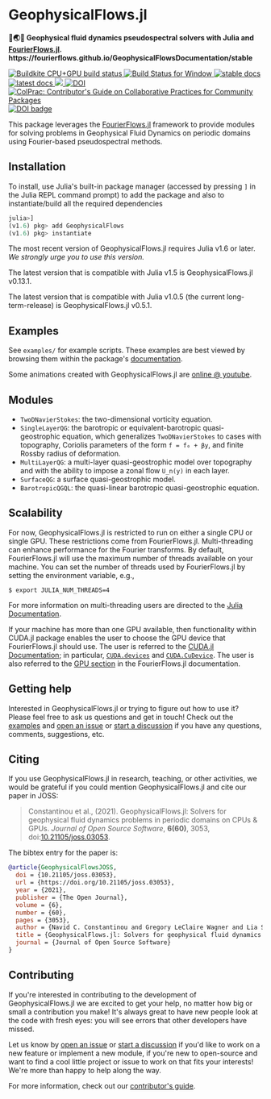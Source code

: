 # GeophysicalFlows.jl

<!-- description -->
<p>
  <strong>💨🌏🌊 Geophysical fluid dynamics pseudospectral solvers with Julia and <a href="http://github.com/FourierFlows/FourierFlows.jl">FourierFlows.jl</a>. https://fourierflows.github.io/GeophysicalFlowsDocumentation/stable</strong>
</p>

<!-- Badges -->
<p align="left">
    <a href="https://buildkite.com/julialang/geophysicalflows-dot-jl">
        <img alt="Buildkite CPU+GPU build status" src="https://img.shields.io/buildkite/4d921fc17b95341ea5477fb62df0e6d9364b61b154e050a123/master?logo=buildkite&label=Buildkite%20CPU%2BGPU">
    </a>
    <a href="https://ci.appveyor.com/project/navidcy/geophysicalflows-jl">
        <img alt="Build Status for Window" src="https://img.shields.io/appveyor/ci/navidcy/geophysicalflows-jl/master?label=Window&logo=appveyor&logoColor=white">
    </a>
    <a href="https://FourierFlows.github.io/GeophysicalFlowsDocumentation/stable">
        <img alt="stable docs" src="https://img.shields.io/badge/documentation-stable%20release-blue">
    </a>
    <a href="https://FourierFlows.github.io/GeophysicalFlowsDocumentation/dev">
        <img alt="latest docs" src="https://img.shields.io/badge/documentation-in%20development-orange">
    </a>
    <a href="https://codecov.io/gh/FourierFlows/GeophysicalFlows.jl">
        <img src="https://codecov.io/gh/FourierFlows/GeophysicalFlows.jl/branch/main/graph/badge.svg" />
    </a>
    <a href="https://doi.org/10.5281/zenodo.1463809">
        <img src="https://zenodo.org/badge/DOI/10.5281/zenodo.1463809.svg" alt="DOI">
    </a>
    <a href="https://github.com/SciML/ColPrac">
      <img alt="ColPrac: Contributor's Guide on Collaborative Practices for Community Packages" src="https://img.shields.io/badge/ColPrac-Contributor's%20Guide-blueviolet">
    </a>
    <a href="https://doi.org/10.21105/joss.03053">
      <img src="https://joss.theoj.org/papers/10.21105/joss.03053/status.svg" alt="DOI badge" >
    </a>
</p>

This package leverages the [FourierFlows.jl] framework to provide modules for solving problems in
Geophysical Fluid Dynamics on periodic domains using Fourier-based pseudospectral methods.


## Installation

To install, use Julia's  built-in package manager (accessed by pressing `]` in the Julia REPL command prompt) to add the package and also to instantiate/build all the required dependencies

```julia
julia>]
(v1.6) pkg> add GeophysicalFlows
(v1.6) pkg> instantiate
```

The most recent version of GeophysicalFlows.jl requires Julia v1.6 or later.  _We strongly urge you to use this version._

The latest version that is compatible with Julia v1.5 is GeophysicalFlows.jl v0.13.1.

The latest version that is compatible with Julia v1.0.5 (the current long-term-release) is GeophysicalFlows.jl v0.5.1.


## Examples

See `examples/` for example scripts. These examples are best viewed by browsing them within 
the package's [documentation]. 

Some animations created with GeophysicalFlows.jl are [online @ youtube].


## Modules

* `TwoDNavierStokes`: the two-dimensional vorticity equation.
* `SingleLayerQG`: the barotropic or equivalent-barotropic quasi-geostrophic equation, which 
  generalizes `TwoDNavierStokes` to cases with topography, Coriolis parameters of the form 
  `f = f₀ + βy`, and finite Rossby radius of deformation.
* `MultiLayerQG`: a multi-layer quasi-geostrophic model over topography and with the ability 
  to impose a zonal flow `U_n(y)` in each layer.
* `SurfaceQG`: a surface quasi-geostrophic model.
* `BarotropicQGQL`: the quasi-linear barotropic quasi-geostrophic equation.


## Scalability

For now, GeophysicalFlows.jl is restricted to run on either a single CPU or single GPU. These
restrictions come from FourierFlows.jl. Multi-threading can enhance performance for the Fourier
transforms. By default, FourierFlows.jl will use the maximum number of threads available on 
your machine. You can set the number of threads used by FourierFlows.jl by setting the 
environment variable, e.g.,

```
$ export JULIA_NUM_THREADS=4
```

For more information on multi-threading users are directed to the [Julia Documentation](https://docs.julialang.org/en/v1/manual/multi-threading/).

If your machine has more than one GPU available, then functionality within CUDA.jl package 
enables the user to choose the GPU device that FourierFlows.jl should use. The user is referred
to the [CUDA.jl Documentation](https://juliagpu.github.io/CUDA.jl/stable/lib/driver/#Device-Management);
in particular, [`CUDA.devices`](https://juliagpu.github.io/CUDA.jl/stable/lib/driver/#CUDA.devices) 
and [`CUDA.CuDevice`](https://juliagpu.github.io/CUDA.jl/stable/lib/driver/#CUDA.CuDevice). 
The user is also referred to the [GPU section](https://fourierflows.github.io/FourierFlowsDocumentation/stable/gpu/) in the FourierFlows.jl documentation.


## Getting help

Interested in GeophysicalFlows.jl or trying to figure out how to use it? Please feel free to 
ask us questions and get in touch! Check out the 
[examples](https://github.com/FourierFlows/GeophysicalFlows.jl/tree/master/examples) and 
[open an issue](https://github.com/FourierFlows/GeophysicalFlows.jl/issues/new) or 
[start a discussion](https://github.com/FourierFlows/GeophysicalFlows.jl/discussions/new) 
if you have any questions, comments, suggestions, etc.


## Citing

If you use GeophysicalFlows.jl in research, teaching, or other activities, we would be grateful 
if you could mention GeophysicalFlows.jl and cite our paper in JOSS:

> Constantinou et al., (2021). GeophysicalFlows.jl: Solvers for geophysical fluid dynamics problems in periodic domains on CPUs & GPUs. _Journal of Open Source Software_, **6(60)**, 3053, doi:[10.21105/joss.03053](https://doi.org/10.21105/joss.03053).

The bibtex entry for the paper is:

```bibtex
@article{GeophysicalFlowsJOSS,
  doi = {10.21105/joss.03053},
  url = {https://doi.org/10.21105/joss.03053},
  year = {2021},
  publisher = {The Open Journal},
  volume = {6},
  number = {60},
  pages = {3053},
  author = {Navid C. Constantinou and Gregory LeClaire Wagner and Lia Siegelman and Brodie C. Pearson and André Palóczy},
  title = {GeophysicalFlows.jl: Solvers for geophysical fluid dynamics problems in periodic domains on CPUs \& GPUs},
  journal = {Journal of Open Source Software}
}
```


## Contributing

If you're interested in contributing to the development of GeophysicalFlows.jl we are excited 
to get your help, no matter how big or small a contribution you make! It's always great to have 
new people look at the code with fresh eyes: you will see errors that other developers have missed.

Let us know by [open an issue](https://github.com/FourierFlows/GeophysicalFlows.jl/issues/new) 
or [start a discussion](https://github.com/FourierFlows/GeophysicalFlows.jl/discussions/new) 
if you'd like to work on a new feature or implement a new module, if you're new to open-source 
and want to find a cool little project or issue to work on that fits your interests! We're more 
than happy to help along the way.

For more information, check out our [contributor's guide](https://github.com/FourierFlows/GeophysicalFlows.jl/blob/master/CONTRIBUTING.md).


[FourierFlows.jl]: https://github.com/FourierFlows/FourierFlows.jl
[documentation]: https://fourierflows.github.io/GeophysicalFlowsDocumentation/dev/
[online @ youtube]: https://www.youtube.com/channel/UCO_0ugkNUwCsFUMtepwYTqw
